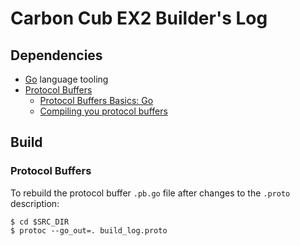 # Carbon Cub EX2 Builder's Log

## Dependencies

* [Go](https://golang.org/) language tooling
* [Protocol Buffers](https://developers.google.com/protocol-buffers/docs/proto3)
  * [Protocol Buffers Basics: Go](https://developers.google.com/protocol-buffers/docs/gotutorial)
  * [Compiling you protocol buffers](https://developers.google.com/protocol-buffers/docs/gotutorial#compiling-your-protocol-buffers)

## Build

### Protocol Buffers
To rebuild the protocol buffer `.pb.go` file after changes to the `.proto` description:
```shell
$ cd $SRC_DIR
$ protoc --go_out=. build_log.proto
```
